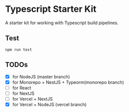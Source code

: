 # Typescript Starter Kit

A starter kit for working with Typescript build pipelines.

## Test

```shell
npm run test
```

## TODOs

- [x] for NodeJS (master branch)
- [x] for Monorepo + NestJS + Typeorm(monorepo branch)
- [ ] for React
- [ ] for NextJS
- [ ] for Vercel + NextJS
- [x] for Vercel + NodeJS (vercel branch)
